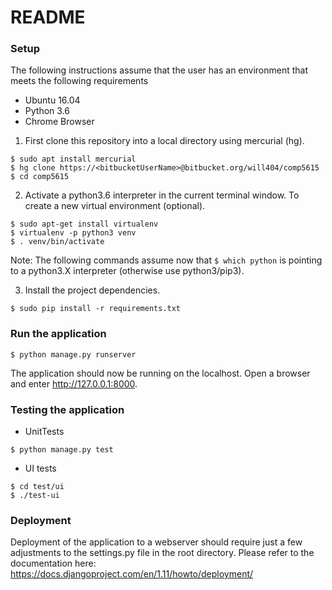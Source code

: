 # README #

### Setup ###

The following instructions assume that the user 
has an environment that meets the following requirements

* Ubuntu 16.04
* Python 3.6
* Chrome Browser

1. First clone this repository into a local directory using mercurial (hg).

```
$ sudo apt install mercurial
$ hg clone https://<bitbucketUserName>@bitbucket.org/will404/comp5615
$ cd comp5615
```

2. Activate a python3.6 interpreter in the current terminal window.
To create a new virtual environment (optional). 
```
$ sudo apt-get install virtualenv
$ virtualenv -p python3 venv
$ . venv/bin/activate
```
Note: The following commands assume now that ```$ which python``` is
 pointing to a python3.X interpreter (otherwise use python3/pip3).
 
3. Install the project dependencies.

```
$ sudo pip install -r requirements.txt
```

### Run the application ###

```
$ python manage.py runserver
```
The application should now be running on the localhost.
Open a browser and enter http://127.0.0.1:8000.

### Testing the application ###

* UnitTests
```
$ python manage.py test
```
* UI tests
```
$ cd test/ui
$ ./test-ui
```

### Deployment ###

Deployment of the application to a webserver 
should require just a few adjustments to the settings.py 
file in the root directory.
Please refer to the documentation here:
https://docs.djangoproject.com/en/1.11/howto/deployment/

